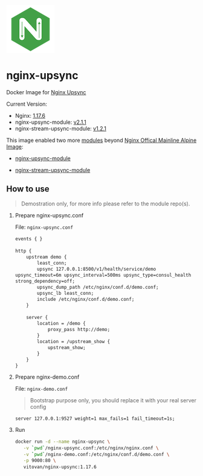 ![Nginx Upsync Icon](https://github.com/VitoVan/nginx-upsync/raw/master/iconfile.png)

# nginx-upsync

Docker Image for [Nginx Upsync](https://hub.docker.com/r/vitovan/nginx-upsync)

Current Version: 

- Nginx: [1.17.6](https://github.com/nginxinc/docker-nginx/blob/1.17.6/mainline/alpine/Dockerfile)
- nginx-upsync-module: [v2.1.1](https://github.com/weibocom/nginx-upsync-module/tree/v2.1.1)
- nginx-stream-upsync-module: [v1.2.1](https://github.com/xiaokai-wang/nginx-stream-upsync-module/tree/v1.2.1)


This image enabled two more [modules](https://www.nginx.com/resources/wiki/modules/) beyond [Nginx Offical Mainline Alpine Image](https://github.com/nginxinc/docker-nginx/blob/1.17.6/mainline/alpine/Dockerfile):

- [nginx-upsync-module](https://github.com/weibocom/nginx-upsync-module)

- [nginx-stream-upsync-module](https://github.com/xiaokai-wang/nginx-stream-upsync-module)

## How to use

> Demostration only, for more info please refer to the module repo(s).

1. Prepare nginx-upsync.conf

    File: `nginx-upsync.conf`

    ```nginx
    events { }

    http {
        upstream demo {
            least_conn;
            upsync 127.0.0.1:8500/v1/health/service/demo upsync_timeout=6m upsync_interval=500ms upsync_type=consul_health strong_dependency=off;
            upsync_dump_path /etc/nginx/conf.d/demo.conf;
            upsync_lb least_conn;
            include /etc/nginx/conf.d/demo.conf;
        }

        server {
            location = /demo {
                proxy_pass http://demo;
            }
            location = /upstream_show {
                upstream_show;
            }
        }
    }
    ```

2. Prepare nginx-demo.conf

    File: `nginx-demo.conf`

    > Bootstrap purpose only, you should replace it with your real server config
    
    ```nginx
    server 127.0.0.1:9527 weight=1 max_fails=1 fail_timeout=1s;
    ```

3. Run

    ```bash
    docker run -d --name nginx-upsync \
       -v `pwd`/nginx-upsync.conf:/etc/nginx/nginx.conf \
       -v `pwd`/nginx-demo.conf:/etc/nginx/conf.d/demo.conf \
       -p 9000:80 \
       vitovan/nginx-upsync:1.17.6
    ```
